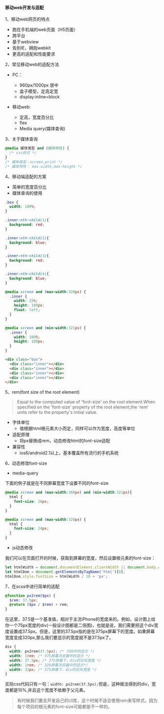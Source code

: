 #### 移动web开发与适配

1、移动web网页的特点

 - 跑在手机端的web页面（H5页面）
 - 跨平台
 - 基于webview
 - 告别IE，拥抱webkit
 - 更高的适配和性能要求

2、常见移动web的适配方法

 - PC：
	- 960px/1000px 居中
	- 盒子模型，定高定宽
	- display:inline=block

 - 移动web:
	- 定高，宽度百分比
	- flex
	- Media query(媒体查询)

3、关于媒体查询

```css
@media 媒体类型 and (媒体特性) {
  /* css样式 */
}
/* 媒体类型：screen,print */
/* 媒体特性： max-width,max-height */
```

4、移动端适配的方案

 - 简单的宽度百分比
 - 媒体查询的使用
 	
```css
.box {
  width: 100%;
}

.inner:nth-child(1){
  background: red;
}

.inner:nth-child(2){
  background: blue;
}

.inner:nth-child(3){
  background: red;
}

.inner:nth-child(4){
  background: blue;
}

@media screen and (max-width:320px) {
  .inner {
    width: 25%;
    height: 100px;
    float: left;
  }
}

@media screen and (min-width:321px) {
  .inner {
    width: 100%;
    height: 100px;
  }
}
```
```html
<div class="box">
  <div class="inner"></div>
  <div class="inner"></div>
  <div class="inner"></div>
  <div class="inner"></div>
</div>
```

5、rem(font size of the root element)

> Equal to the computed value of 'font-size' on the root element.When specified on the 'font-size' property of the root element,the 'rem' units refer to the property's initial value.

 - 字体单位
 	- 值根据html根元素大小而定，同样可以作为宽度，高度等单位
 - 适配原理
 	- 将px替换成rem，动态修改html的font-size适配
 - 兼容性
 	- ios6/android2.1以上，基本覆盖所有流行的手机系统 

6、动态修改font-size

 - media-query

 下面的例子就是在不同屏幕宽度下设置不同的font-size

```css
@media screen and (max-width:360px) and (min-width:321px){
  html {
    font-size: 20px;
  }
}

@media screen and (max-width:320px) {
  html {
    font-size: 24px;
  }
} 
```

 - js动态修改

我们可以在页面打开的时候，获取到屏幕的宽度，然后设置根元素的font-size：

```js
let htmlWidth = document.documentElement.clientWidth || document.body.clientWidth;
let htmlDom = document.getElementsByTagName('html')[0];
htmlDom.style.fontSize = htmlWidth / 10 + 'px';
```

7、在scss中进行简单的适配

```scss
@function px2rem($px) {
  $rem: 37.5px;
  @return ($px / $rem) + rem;
}
```

在这里，37.5是一个基准值，相对于主流iPhone的宽度来的。例如，设计图上给你一个75px宽度的div(一般设计图都是二倍图)，也就是说，我们需要把这个div宽度设置成37.5px。但是，这里的37.5px指的是在375px屏幕下的宽度。如果屏幕宽度变成320px,那么我们要显示的宽度就不是37.5px了。

```css
div {
  width: px2rem(37.5px); /* 代码中的显示 */
  width: 1rem; /* 375屏幕浏览器中的显示 */
  width: 37.5px; /* 375屏幕下，div的实际宽度 */
  width: 1rem; /* 320屏幕浏览器中的显示*/
  width: 32px; /* 375屏幕下，div的实际宽度 */
}
```
	
实际css代码只有一句：`width: px2rem(37.5px);`但是，这种做法得到的div，宽度都是10%,并且这个宽度不依赖于父元素。

> 有时候我们要去开发自己的UI库，这个时候不适合使用rem来写样式。因为每个项目的根元素的font-size可能都是不一样的。